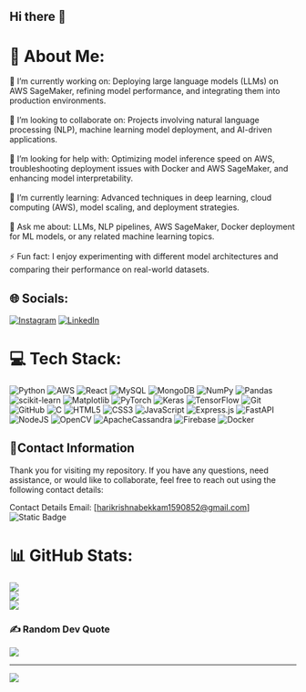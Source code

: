## Hi there 👋

# 💫 About Me:
🔭 I’m currently working on: Deploying large language models (LLMs) on AWS SageMaker, refining model performance, and integrating them into production environments.<br><br>👯 I’m looking to collaborate on: Projects involving natural language processing (NLP), machine learning model deployment, and AI-driven applications.<br><br>🤝 I’m looking for help with: Optimizing model inference speed on AWS, troubleshooting deployment issues with Docker and AWS SageMaker, and enhancing model interpretability.<br><br>🌱 I’m currently learning: Advanced techniques in deep learning, cloud computing (AWS), model scaling, and deployment strategies.<br><br>💬 Ask me about: LLMs, NLP pipelines, AWS SageMaker, Docker deployment for ML models, or any related machine learning topics.<br><br>⚡ Fun fact: I enjoy experimenting with different model architectures and comparing their performance on real-world datasets.


## 🌐 Socials:
[![Instagram](https://img.shields.io/badge/Instagram-%23E4405F.svg?logo=Instagram&logoColor=white)](https://instagram.com/mr_stranger117) [![LinkedIn](https://img.shields.io/badge/LinkedIn-%230077B5.svg?logo=linkedin&logoColor=white)](https://linkedin.com/in/HARIKRISHNABEKKAM) 



# 💻 Tech Stack:
![Python](https://img.shields.io/badge/python-3670A0?style=flat&logo=python&logoColor=ffdd54) ![AWS](https://img.shields.io/badge/AWS-%23FF9900.svg?style=flat&logo=amazon-aws&logoColor=white) ![React](https://img.shields.io/badge/react-%2320232a.svg?style=flat&logo=react&logoColor=%2361DAFB) ![MySQL](https://img.shields.io/badge/mysql-4479A1.svg?style=flat&logo=mysql&logoColor=white) ![MongoDB](https://img.shields.io/badge/MongoDB-%234ea94b.svg?style=flat&logo=mongodb&logoColor=white) ![NumPy](https://img.shields.io/badge/numpy-%23013243.svg?style=flat&logo=numpy&logoColor=white) ![Pandas](https://img.shields.io/badge/pandas-%23150458.svg?style=flat&logo=pandas&logoColor=white) ![scikit-learn](https://img.shields.io/badge/scikit--learn-%23F7931E.svg?style=flat&logo=scikit-learn&logoColor=white) ![Matplotlib](https://img.shields.io/badge/Matplotlib-%23ffffff.svg?style=flat&logo=Matplotlib&logoColor=black) ![PyTorch](https://img.shields.io/badge/PyTorch-%23EE4C2C.svg?style=flat&logo=PyTorch&logoColor=white) ![Keras](https://img.shields.io/badge/Keras-%23D00000.svg?style=flat&logo=Keras&logoColor=white) ![TensorFlow](https://img.shields.io/badge/TensorFlow-%23FF6F00.svg?style=flat&logo=TensorFlow&logoColor=white) ![Git](https://img.shields.io/badge/git-%23F05033.svg?style=flat&logo=git&logoColor=white) ![GitHub](https://img.shields.io/badge/github-%23121011.svg?style=flat&logo=github&logoColor=white) ![C](https://img.shields.io/badge/c-%2300599C.svg?style=flat&logo=c&logoColor=white) ![HTML5](https://img.shields.io/badge/html5-%23E34F26.svg?style=flat&logo=html5&logoColor=white) ![CSS3](https://img.shields.io/badge/css3-%231572B6.svg?style=flat&logo=css3&logoColor=white) ![JavaScript](https://img.shields.io/badge/javascript-%23323330.svg?style=flat&logo=javascript&logoColor=%23F7DF1E) ![Express.js](https://img.shields.io/badge/express.js-%23404d59.svg?style=flat&logo=express&logoColor=%2361DAFB) ![FastAPI](https://img.shields.io/badge/FastAPI-005571?style=flat&logo=fastapi) ![NodeJS](https://img.shields.io/badge/node.js-6DA55F?style=flat&logo=node.js&logoColor=white) ![OpenCV](https://img.shields.io/badge/opencv-%23white.svg?style=flat&logo=opencv&logoColor=white) ![ApacheCassandra](https://img.shields.io/badge/cassandra-%231287B1.svg?style=flat&logo=apache-cassandra&logoColor=white) ![Firebase](https://img.shields.io/badge/firebase-a08021?style=flat&logo=firebase&logoColor=ffcd34) ![Docker](https://img.shields.io/badge/docker-%230db7ed.svg?style=flat&logo=docker&logoColor=white)

## 🤝Contact Information
Thank you for visiting my repository. If you have any questions, need assistance, or would like to collaborate, feel free to reach out using the following contact details:

Contact Details
Email: [harikrishnabekkam1590852@gmail.com]<br/>
![Static Badge](https://img.shields.io/badge/mail-harikrishnabekkam1590852%40gail.com-blue?logo=website&logoColor=yellow&link=harikrishnabekkam1590852%40gail.com)


# 📊 GitHub Stats:
![](https://github-readme-stats.vercel.app/api?username=HariKrishna070&theme=dark&hide_border=false&include_all_commits=true&count_private=false)<br/>
![](https://github-readme-streak-stats.herokuapp.com/?user=HariKrishna070&theme=dark&hide_border=false)<br/>
![](https://github-readme-stats.vercel.app/api/top-langs/?username=HariKrishna070&theme=dark&hide_border=false&include_all_commits=true&count_private=false&layout=compact)

### ✍️ Random Dev Quote
![](https://quotes-github-readme.vercel.app/api?type=horizontal&theme=radical)

---
[![](https://visitcount.itsvg.in/api?id=HariKrishna070&icon=2&color=1)](https://visitcount.itsvg.in)

<!-- Proudly created with GPRM ( https://gprm.itsvg.in ) -->
<!--
**HariKrishna070/HariKrishna070** is a ✨ _special_ ✨ repository because its `README.md` (this file) appears on your GitHub profile.

Here are some ideas to get you started:

- 🔭 I’m currently working on ...
- 🌱 I’m currently learning ...
- 👯 I’m looking to collaborate on ...
- 🤔 I’m looking for help with ...
- 💬 Ask me about ...
- 📫 How to reach me: ...
- 😄 Pronouns: ...
- ⚡ Fun fact: ...
-->
